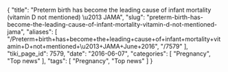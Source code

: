 {
    "title": "Preterm birth has become the leading cause of infant mortality (vitamin D not mentioned) \u2013 JAMA",
    "slug": "preterm-birth-has-become-the-leading-cause-of-infant-mortality-vitamin-d-not-mentioned-jama",
    "aliases": [
        "/Preterm+birth+has+become+the+leading+cause+of+infant+mortality+vitamin+D+not+mentioned+\u2013+JAMA+June+2016",
        "/7579"
    ],
    "tiki_page_id": 7579,
    "date": "2016-06-07",
    "categories": [
        "Pregnancy",
        "Top news"
    ],
    "tags": [
        "Pregnancy",
        "Top news"
    ]
}